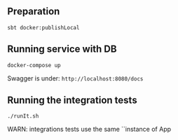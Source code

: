 ## Preparation

`sbt docker:publishLocal`

## Running service with DB

`docker-compose up`

Swagger is under: `http://localhost:8080/docs`

## Running the integration tests

`./runIt.sh`

WARN: integrations tests use the same ``instance of App